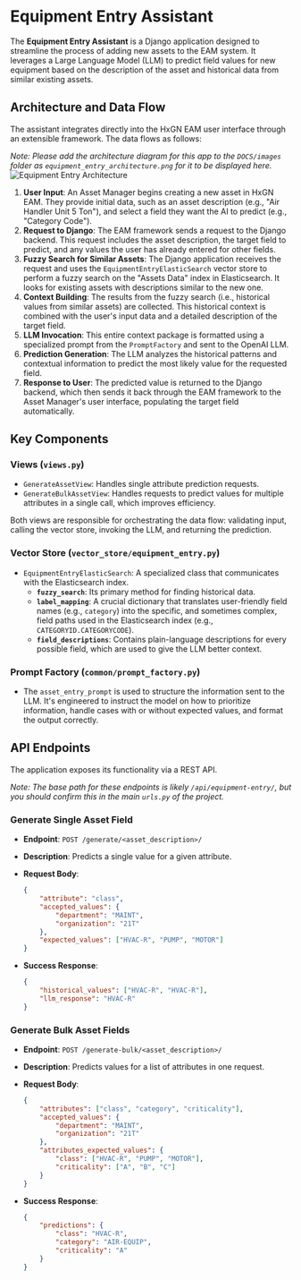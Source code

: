 # Equipment Entry Assistant

The **Equipment Entry Assistant** is a Django application designed to streamline the process of adding new assets to the EAM system. It leverages a Large Language Model (LLM) to predict field values for new equipment based on the description of the asset and historical data from similar existing assets.

## Architecture and Data Flow

The assistant integrates directly into the HxGN EAM user interface through an extensible framework. The data flows as follows:

*Note: Please add the architecture diagram for this app to the `DOCS/images` folder as `equipment_entry_architecture.png` for it to be displayed here.*
![Equipment Entry Architecture](./images/equipment_entry_architecture.png)

1. **User Input**: An Asset Manager begins creating a new asset in HxGN EAM. They provide initial data, such as an asset description (e.g., "Air Handler Unit 5 Ton"), and select a field they want the AI to predict (e.g., "Category Code").
2. **Request to Django**: The EAM framework sends a request to the Django backend. This request includes the asset description, the target field to predict, and any values the user has already entered for other fields.
3. **Fuzzy Search for Similar Assets**: The Django application receives the request and uses the `EquipmentEntryElasticSearch` vector store to perform a fuzzy search on the "Assets Data" index in Elasticsearch. It looks for existing assets with descriptions similar to the new one.
4. **Context Building**: The results from the fuzzy search (i.e., historical values from similar assets) are collected. This historical context is combined with the user's input data and a detailed description of the target field.
5. **LLM Invocation**: This entire context package is formatted using a specialized prompt from the `PromptFactory` and sent to the OpenAI LLM.
6. **Prediction Generation**: The LLM analyzes the historical patterns and contextual information to predict the most likely value for the requested field.
7. **Response to User**: The predicted value is returned to the Django backend, which then sends it back through the EAM framework to the Asset Manager's user interface, populating the target field automatically.

## Key Components

### Views (`views.py`)

- `GenerateAssetView`: Handles single attribute prediction requests.
- `GenerateBulkAssetView`: Handles requests to predict values for multiple attributes in a single call, which improves efficiency.

Both views are responsible for orchestrating the data flow: validating input, calling the vector store, invoking the LLM, and returning the prediction.

### Vector Store (`vector_store/equipment_entry.py`)

- `EquipmentEntryElasticSearch`: A specialized class that communicates with the Elasticsearch index.
  - **`fuzzy_search`**: Its primary method for finding historical data.
  - **`label_mapping`**: A crucial dictionary that translates user-friendly field names (e.g., `category`) into the specific, and sometimes complex, field paths used in the Elasticsearch index (e.g., `CATEGORYID.CATEGORYCODE`).
  - **`field_descriptions`**: Contains plain-language descriptions for every possible field, which are used to give the LLM better context.

### Prompt Factory (`common/prompt_factory.py`)

- The `asset_entry_prompt` is used to structure the information sent to the LLM. It's engineered to instruct the model on how to prioritize information, handle cases with or without expected values, and format the output correctly.

## API Endpoints

The application exposes its functionality via a REST API.

*Note: The base path for these endpoints is likely `/api/equipment-entry/`, but you should confirm this in the main `urls.py` of the project.*

### Generate Single Asset Field

- **Endpoint**: `POST /generate/<asset_description>/`
- **Description**: Predicts a single value for a given attribute.
- **Request Body**:

    ```json
    {
        "attribute": "class",
        "accepted_values": {
            "department": "MAINT",
            "organization": "21T"
        },
        "expected_values": ["HVAC-R", "PUMP", "MOTOR"]
    }
    ```

- **Success Response**:

    ```json
    {
        "historical_values": ["HVAC-R", "HVAC-R"],
        "llm_response": "HVAC-R"
    }
    ```

### Generate Bulk Asset Fields

- **Endpoint**: `POST /generate-bulk/<asset_description>/`
- **Description**: Predicts values for a list of attributes in one request.
- **Request Body**:

    ```json
    {
        "attributes": ["class", "category", "criticality"],
        "accepted_values": {
            "department": "MAINT",
            "organization": "21T"
        },
        "attributes_expected_values": {
            "class": ["HVAC-R", "PUMP", "MOTOR"],
            "criticality": ["A", "B", "C"]
        }
    }
    ```

- **Success Response**:

    ```json
    {
        "predictions": {
            "class": "HVAC-R",
            "category": "AIR-EQUIP",
            "criticality": "A"
        }
    }
    ```

